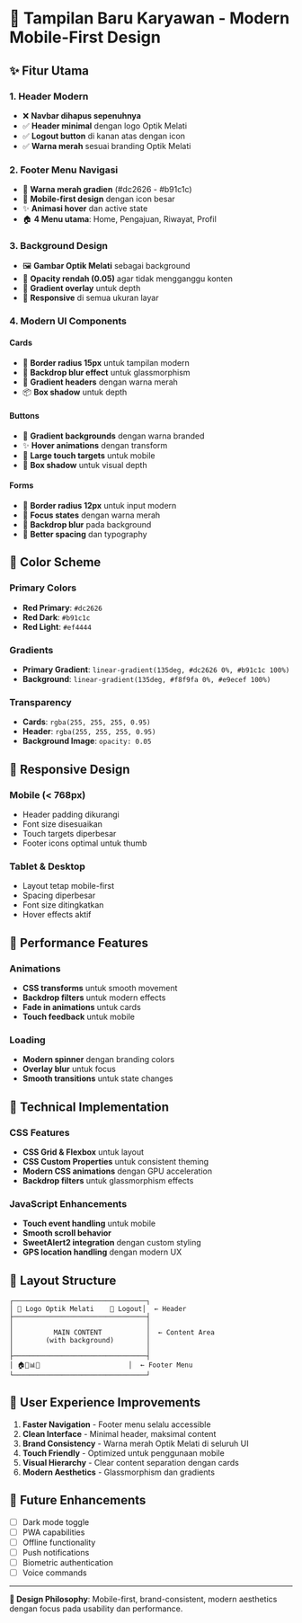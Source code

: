 # 🎨 Tampilan Baru Karyawan - Modern Mobile-First Design

## ✨ Fitur Utama

### 1. **Header Modern**

-   ❌ **Navbar dihapus sepenuhnya**
-   ✅ **Header minimal** dengan logo Optik Melati
-   ✅ **Logout button** di kanan atas dengan icon
-   ✅ **Warna merah** sesuai branding Optik Melati

### 2. **Footer Menu Navigasi**

-   🔴 **Warna merah gradien** (#dc2626 - #b91c1c)
-   📱 **Mobile-first design** dengan icon besar
-   ✨ **Animasi hover** dan active state
-   🏠 **4 Menu utama**: Home, Pengajuan, Riwayat, Profil

### 3. **Background Design**

-   🖼️ **Gambar Optik Melati** sebagai background
-   👻 **Opacity rendah (0.05)** agar tidak mengganggu konten
-   🌈 **Gradient overlay** untuk depth
-   📱 **Responsive** di semua ukuran layar

### 4. **Modern UI Components**

#### Cards

-   🎨 **Border radius 15px** untuk tampilan modern
-   💫 **Backdrop blur effect** untuk glassmorphism
-   🌊 **Gradient headers** dengan warna merah
-   📦 **Box shadow** untuk depth

#### Buttons

-   🎯 **Gradient backgrounds** dengan warna branded
-   ✨ **Hover animations** dengan transform
-   📱 **Large touch targets** untuk mobile
-   🌟 **Box shadow** untuk visual depth

#### Forms

-   🔧 **Border radius 12px** untuk input modern
-   🎨 **Focus states** dengan warna merah
-   💨 **Backdrop blur** pada background
-   📝 **Better spacing** dan typography

## 🎨 Color Scheme

### Primary Colors

-   **Red Primary**: `#dc2626`
-   **Red Dark**: `#b91c1c`
-   **Red Light**: `#ef4444`

### Gradients

-   **Primary Gradient**: `linear-gradient(135deg, #dc2626 0%, #b91c1c 100%)`
-   **Background**: `linear-gradient(135deg, #f8f9fa 0%, #e9ecef 100%)`

### Transparency

-   **Cards**: `rgba(255, 255, 255, 0.95)`
-   **Header**: `rgba(255, 255, 255, 0.95)`
-   **Background Image**: `opacity: 0.05`

## 📱 Responsive Design

### Mobile (< 768px)

-   Header padding dikurangi
-   Font size disesuaikan
-   Touch targets diperbesar
-   Footer icons optimal untuk thumb

### Tablet & Desktop

-   Layout tetap mobile-first
-   Spacing diperbesar
-   Font size ditingkatkan
-   Hover effects aktif

## 🚀 Performance Features

### Animations

-   **CSS transforms** untuk smooth movement
-   **Backdrop filters** untuk modern effects
-   **Fade in animations** untuk cards
-   **Touch feedback** untuk mobile

### Loading

-   **Modern spinner** dengan branding colors
-   **Overlay blur** untuk focus
-   **Smooth transitions** untuk state changes

## 🔧 Technical Implementation

### CSS Features

-   **CSS Grid & Flexbox** untuk layout
-   **CSS Custom Properties** untuk consistent theming
-   **Modern CSS animations** dengan GPU acceleration
-   **Backdrop filters** untuk glassmorphism effects

### JavaScript Enhancements

-   **Touch event handling** untuk mobile
-   **Smooth scroll behavior**
-   **SweetAlert2 integration** dengan custom styling
-   **GPS location handling** dengan modern UX

## 📸 Layout Structure

```
┌─────────────────────────────────┐
│ 🏢 Logo Optik Melati    🚪 Logout│  ← Header
├─────────────────────────────────┤
│                                 │
│          MAIN CONTENT           │  ← Content Area
│        (with background)        │
│                                 │
├─────────────────────────────────┤
│ 🏠📄📊👤                      │  ← Footer Menu
└─────────────────────────────────┘
```

## 🎯 User Experience Improvements

1. **Faster Navigation** - Footer menu selalu accessible
2. **Clean Interface** - Minimal header, maksimal content
3. **Brand Consistency** - Warna merah Optik Melati di seluruh UI
4. **Touch Friendly** - Optimized untuk penggunaan mobile
5. **Visual Hierarchy** - Clear content separation dengan cards
6. **Modern Aesthetics** - Glassmorphism dan gradients

## 🚀 Future Enhancements

-   [ ] Dark mode toggle
-   [ ] PWA capabilities
-   [ ] Offline functionality
-   [ ] Push notifications
-   [ ] Biometric authentication
-   [ ] Voice commands

---

**🎨 Design Philosophy**: Mobile-first, brand-consistent, modern aesthetics dengan focus pada usability dan performance.
